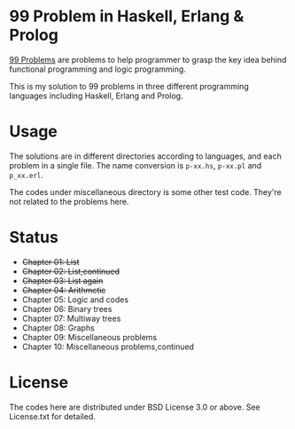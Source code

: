 # 99 Problem in Haskell, Erlang & Prolog

[99 Problems](99-problem) are problems to help programmer
to grasp the key idea behind functional programming and
logic programming.

This is my solution to 99 problems in three different 
programming languages including Haskell, Erlang and Prolog.

# Usage
The solutions are in different directories according to
languages, and each problem in a single file. The name 
conversion is `p-xx.hs`, `p-xx.pl` and `p_xx.erl`. 

The codes under miscellaneous directory is some other test
code. They're not related to the problems here.

# Status
* ~~Chapter 01: List~~
* ~~Chapter 02: List,continued~~
* ~~Chapter 03: List again~~
* ~~Chapter 04: Arithmetic~~
* Chapter 05: Logic and codes
* Chapter 06: Binary trees
* Chapter 07: Multiway trees
* Chapter 08: Graphs
* Chapter 09: Miscellaneous problems
* Chapter 10: Miscellaneous problems,continued

# License
The codes here are distributed under BSD License 3.0 or above.
See License.txt for detailed.




[99-problem]: http://community.schemewiki.org/?ninety-nine-scheme-problems
